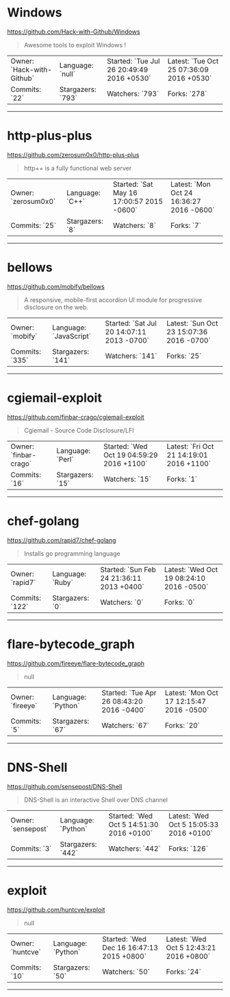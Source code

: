 # Windows

https://github.com/Hack-with-Github/Windows
<blockquote>
Awesome tools to exploit Windows !
</blockquote>

<table>
<tr><td>Owner: `Hack-with-Github`</td>
    <td>Language: `null`</td>
    <td>Started: `Tue Jul 26 20:49:49 2016 +0530`</td>
    <td>Latest: `Tue Oct 25 07:36:09 2016 +0530`</td></tr>
<tr><td>Commits: `22`</td>
    <td>Stargazers: `793`</td>
    <td>Watchers: `793`</td>
    <td>Forks: `278`</td></tr>
</table>

---

# http-plus-plus

https://github.com/zerosum0x0/http-plus-plus
<blockquote>
http++ is a fully functional web server
</blockquote>

<table>
<tr><td>Owner: `zerosum0x0`</td>
    <td>Language: `C++`</td>
    <td>Started: `Sat May 16 17:00:57 2015 -0600`</td>
    <td>Latest: `Mon Oct 24 16:36:27 2016 -0600`</td></tr>
<tr><td>Commits: `25`</td>
    <td>Stargazers: `8`</td>
    <td>Watchers: `8`</td>
    <td>Forks: `7`</td></tr>
</table>

---

# bellows

https://github.com/mobify/bellows
<blockquote>
A responsive, mobile-first accordion UI module for progressive disclosure on the web.
</blockquote>

<table>
<tr><td>Owner: `mobify`</td>
    <td>Language: `JavaScript`</td>
    <td>Started: `Sat Jul 20 14:07:11 2013 -0700`</td>
    <td>Latest: `Sun Oct 23 15:07:36 2016 -0700`</td></tr>
<tr><td>Commits: `335`</td>
    <td>Stargazers: `141`</td>
    <td>Watchers: `141`</td>
    <td>Forks: `25`</td></tr>
</table>

---

# cgiemail-exploit

https://github.com/finbar-crago/cgiemail-exploit
<blockquote>
Cgiemail - Source Code Disclosure/LFI
</blockquote>

<table>
<tr><td>Owner: `finbar-crago`</td>
    <td>Language: `Perl`</td>
    <td>Started: `Wed Oct 19 04:59:29 2016 +1100`</td>
    <td>Latest: `Fri Oct 21 14:19:01 2016 +1100`</td></tr>
<tr><td>Commits: `16`</td>
    <td>Stargazers: `15`</td>
    <td>Watchers: `15`</td>
    <td>Forks: `1`</td></tr>
</table>

---

# chef-golang

https://github.com/rapid7/chef-golang
<blockquote>
Installs go programming language
</blockquote>

<table>
<tr><td>Owner: `rapid7`</td>
    <td>Language: `Ruby`</td>
    <td>Started: `Sun Feb 24 21:36:11 2013 +0400`</td>
    <td>Latest: `Wed Oct 19 08:24:10 2016 -0500`</td></tr>
<tr><td>Commits: `122`</td>
    <td>Stargazers: `0`</td>
    <td>Watchers: `0`</td>
    <td>Forks: `0`</td></tr>
</table>

---

# flare-bytecode_graph

https://github.com/fireeye/flare-bytecode_graph
<blockquote>
null
</blockquote>

<table>
<tr><td>Owner: `fireeye`</td>
    <td>Language: `Python`</td>
    <td>Started: `Tue Apr 26 08:43:20 2016 -0400`</td>
    <td>Latest: `Mon Oct 17 12:15:47 2016 -0500`</td></tr>
<tr><td>Commits: `5`</td>
    <td>Stargazers: `67`</td>
    <td>Watchers: `67`</td>
    <td>Forks: `20`</td></tr>
</table>

---

# DNS-Shell

https://github.com/sensepost/DNS-Shell
<blockquote>
DNS-Shell is an interactive Shell over DNS channel
</blockquote>

<table>
<tr><td>Owner: `sensepost`</td>
    <td>Language: `Python`</td>
    <td>Started: `Wed Oct 5 14:51:30 2016 +0100`</td>
    <td>Latest: `Wed Oct 5 15:05:33 2016 +0100`</td></tr>
<tr><td>Commits: `3`</td>
    <td>Stargazers: `442`</td>
    <td>Watchers: `442`</td>
    <td>Forks: `126`</td></tr>
</table>

---

# exploit

https://github.com/huntcve/exploit
<blockquote>
null
</blockquote>

<table>
<tr><td>Owner: `huntcve`</td>
    <td>Language: `Python`</td>
    <td>Started: `Wed Dec 16 16:47:13 2015 +0800`</td>
    <td>Latest: `Wed Oct 5 12:43:21 2016 +0800`</td></tr>
<tr><td>Commits: `10`</td>
    <td>Stargazers: `50`</td>
    <td>Watchers: `50`</td>
    <td>Forks: `24`</td></tr>
</table>

---

